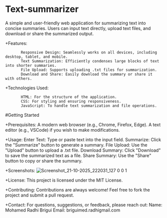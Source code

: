 # Text-summarizer

A simple and user-friendly web application for summarizing text into concise summaries. Users can input text directly, upload text files, and download or share the summarized output.



+Features:

           Responsive Design: Seamlessly works on all devices, including desktop, tablet, and mobile.
           Text Summarization: Efficiently condenses large blocks of text into shorter summaries.
           File Upload: Supports uploading .txt files for summarization.
           Download and Share: Easily download the summary or share it with others.
           
+Technologies Used:

           HTML: For the structure of the application.
           CSS: For styling and ensuring responsiveness.
           JavaScript: To handle text summarization and file operations.


#Getting Started

   +Prerequisites:
          A modern web browser (e.g., Chrome, Firefox, Edge).
          A text editor (e.g., VSCode) if you wish to make modifications.           



  +Usage:
         Enter Text: Type or paste text into the input field.
         Summarize: Click the "Summarize" button to generate a summary.
         File Upload: Use the "Upload" button to upload a .txt file.
         Download Summary: Click "Download" to save the summarized text as a file.
         Share Summary: Use the "Share" button to copy or share the summary.
         

+Screenshots:
          ![Screenshot_21-10-2025_222031_127 0 0 1](https://github.com/user-attachments/assets/60e1657b-47b3-463d-878f-b0044f7fbb07)

            
+License:
            This project is licensed under the MIT License.

+Contributing:
            Contributions are always welcome! Feel free to fork the project and submit a pull request.




+Contact:
     For questions, suggestions, or feedback, please reach out:
       Name: Mohamed Radhi Brigui
       Email: briguimed.radhigmail.com

            
            
